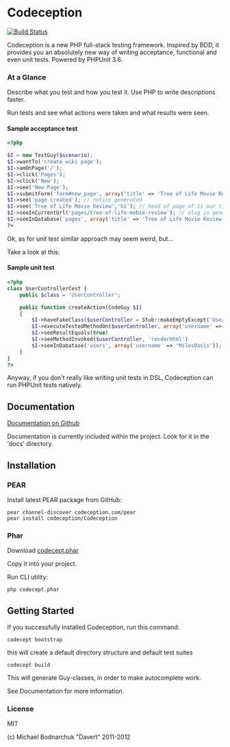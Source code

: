 # Codeception

[![Build Status](https://secure.travis-ci.org/Codeception/Codeception.png?branch=master)](http://travis-ci.org/Codeception/Codeception)

Codeception is a new PHP full-stack testing framework.
Inspired by BDD, it provides you an absolutely new way of writing acceptance, functional and even unit tests.
Powered by PHPUnit 3.6.

### At a Glance

Describe what you test and how you test it. Use PHP to write descriptions faster.

Run tests and see what actions were taken and what results were seen.

#### Sample acceptance test

``` php
<?php

$I = new TestGuy($scenario);
$I->wantTo('create wiki page');
$I->amOnPage('/');
$I->click('Pages');
$I->click('New');
$I->see('New Page');
$I->submitForm('form#new_page', array('title' => 'Tree of Life Movie Review','body' => "Next time don't let Hollywood create art-house!"));
$I->see('page created'); // notice generated
$I->see('Tree of Life Movie Review','h1'); // head of page of is our title
$I->seeInCurrentUrl('pages/tree-of-life-mobie-review'); // slug is generated
$I->seeInDatabase('pages', array('title' => 'Tree of Life Movie Review')); // data is stored in database
?>
```
Ok, as for unit test similar approach may seem weird, but...

Take a look at this:

#### Sample unit test

``` php
<?php
class UserControllerCest {
    public $class = 'UserController';

    public function createAction(CodeGuy $I)
    {
        $I->haveFakeClass($userController = Stub::makeEmptyExcept('UserController'));
        $I->executeTestedMethodOn($userController, array('username' => 'MilesDavis', 'email' => 'miles@davis.com'))
        $I->seeResultEquals(true)
        $I->seeMethodInvoked($userController, 'renderHtml')
        $I->seeInDabatase('users', array('username' => 'MilesDavis'));
    }
}
?>
```

Anyway, if you don't really like writing unit tests in DSL, Codeception can run PHPUnit tests natively.

## Documentation

[Documentation on Github](https://github.com/Codeception/Codeception/tree/master/docs)

Documentation is currently included within the project. Look for it in the 'docs' directory.

## Installation

### PEAR
Install latest PEAR package from GitHub:

```
pear channel-discover codeception.com/pear
pear install codeception/Codeception
```

### Phar

Download [codecept.phar](https://github.com/Codeception/Codeception/raw/master/package/codecept.phar)

Copy it into your project.

Run CLI utility:

```
php codecept.phar
```

## Getting Started

If you successfully installed Codeception, run this command:

```
codecept bootstrap
```

this will create a default directory structure and default test suites

```
codecept build
```

This will generate Guy-classes, in order to make autocomplete work.

See Documentation for more information.

### License
MIT

(c) Michael Bodnarchuk "Davert"
2011-2012